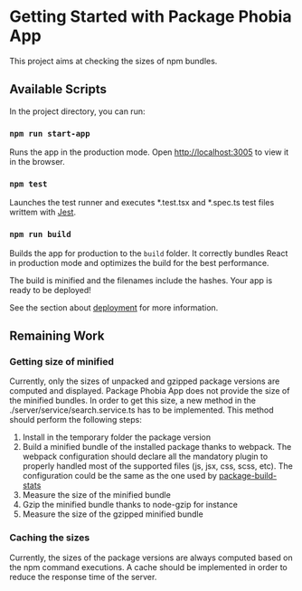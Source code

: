 # Getting Started with Package Phobia App

This project aims at checking the sizes of npm bundles.

## Available Scripts

In the project directory, you can run:

### `npm run start-app`

Runs the app in the production mode.
Open [http://localhost:3005](http://localhost:3005) to view it in the browser.

### `npm test`

Launches the test runner and executes *.test.tsx and *.spec.ts test files writtem with [Jest](https://jestjs.io/).

### `npm run build`

Builds the app for production to the `build` folder.
It correctly bundles React in production mode and optimizes the build for the best performance.

The build is minified and the filenames include the hashes.
Your app is ready to be deployed!

See the section about [deployment](https://facebook.github.io/create-react-app/docs/deployment) for more information.

## Remaining Work

### Getting size of minified

Currently, only the sizes of unpacked and gzipped package versions are computed and displayed.
Package Phobia App does not provide the size of the minified bundles. In order to get this size, a new method in the ./server/service/search.service.ts has to be implemented.
This method should perform the following steps:
1. Install in the temporary folder the package version
2. Build a minified bundle of the installed package thanks to webpack. The webpack configuration should declare all the mandatory plugin to properly handled most of the supported files (js, jsx, css, scss, etc). The configuration could be the same as the one used by [package-build-stats](https://github.com/pastelsky/package-build-stats/blob/master/src/config/makeWebpackConfig.ts)
3. Measure the size of the minified bundle
4. Gzip the minified bundle thanks to node-gzip for instance
5. Measure the size of the gzipped minified bundle

### Caching the sizes

Currently, the sizes of the package versions are always computed based on the npm command executions. A cache should be implemented in order to reduce the response time of the server.


